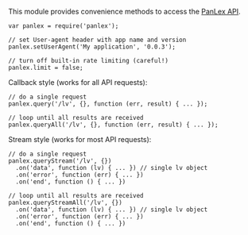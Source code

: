 This module provides convenience methods to access the [PanLex API](http://dev.panlex.org/api/).

    var panlex = require('panlex');
    
    // set User-agent header with app name and version
    panlex.setUserAgent('My application', '0.0.3');

    // turn off built-in rate limiting (careful!)
    panlex.limit = false;

Callback style (works for all API requests):

    // do a single request
    panlex.query('/lv', {}, function (err, result) { ... });
    
    // loop until all results are received
    panlex.queryAll('/lv', {}, function (err, result) { ... });
    

Stream style (works for most API requests):

    // do a single request
    panlex.queryStream('/lv', {})
      .on('data', function (lv) { ... }) // single lv object
      .on('error', function (err) { ... })
      .on('end', function () { ... })

    // loop until all results are received
    panlex.queryStreamAll('/lv', {})
      .on('data', function (lv) { ... }) // single lv object
      .on('error', function (err) { ... })
      .on('end', function () { ... })

